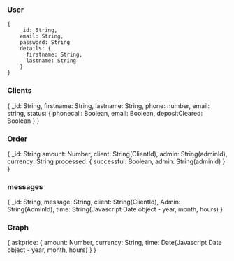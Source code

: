 ### User
```
{
    _id: String,
    email: String,
    password: String
    details: {
      firstname: String,
      lastname: String
    }
}
```

### Clients
{
    _id: String,
    firstname: String,
    lastname: String,
    phone: number,
    email: string,
    status: {
      phonecall: Boolean,
      email: Boolean,
      depositCleared: Boolean
    }
}
  
### Order
{
    _id: String
    amount: Number,
    client: String(ClientId),
    admin: String(adminId),
    currency: String
    processed: {
      successful: Boolean,
      admin: String(adminId)
    }
}

### messages
{
    _id: String,
    message: String,
    client: String(ClientId),
    Admin: String(AdminId),
    time: String(Javascript Date object - year, month, hours)
}
### Graph
{
  askprice: {
    amount: Number,
    currency: String,
    time: Date(Javascript Date object - year, month, hours)
  }
}
